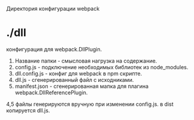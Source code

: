 Директория конфигурации webpack

# ./dll

конфигурация для webpack.DllPlugin.
1. Название папки - смысловая нагрузка на содержание.
2. config.js - подключение необходимых библиотек из node_modules.
3. dll.config.js - конфиг для webpack в npm скрипте.
4. dll.js - сгенерированный файл с исходниками.
5. manifest.json - сгенерированная мапка для плагина webpack.DllReferencePlugin.

4,5 файлы генерируются вручную при изменении config.js.
в dist копируется dll.js.
